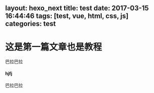 layout: hexo_next
title: test
date: 2017-03-15 16:44:46
tags: [test, vue, html, css, js]
categories: test
---
# 这是第一篇文章也是教程

巴拉巴拉

#### hjfj

巴拉巴拉
